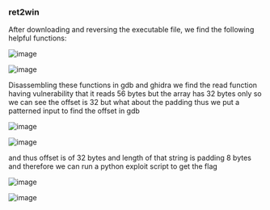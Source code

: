 ### ret2win

After downloading and reversing the executable file, we find the following helpful functions:

![image](https://github.com/Sohamp05/Pwn-Ctfs/assets/142091197/25a1d6ce-36dc-42f3-9b74-a74255cd97c5)

![image](https://github.com/Sohamp05/Pwn-Ctfs/assets/142091197/7336cf9c-6732-4eca-bf2d-24791f8d9c13)

Disassembling these functions in gdb and ghidra we find the read function having vulnerability that it reads 56 bytes but the array has 32 bytes only so we can see the offset is 32 but what about the padding thus we put a patterned input to find the offset in gdb

![image](https://github.com/Sohamp05/Pwn-Ctfs/assets/142091197/c6c2cd95-eb82-4038-b45c-7cf34b42058a)

![image](https://github.com/Sohamp05/Pwn-Ctfs/assets/142091197/eb9a75ac-5a28-477a-bf79-78c38794aec1)

and thus offset is of 32 bytes and length of that string is padding 8 bytes and therefore we can run a python exploit script to get the flag

![image](https://github.com/Sohamp05/Pwn-Ctfs/assets/142091197/0f8958e1-df5d-4957-9594-f8c336c61aaf)


![image](https://github.com/Sohamp05/Pwn-Ctfs/assets/142091197/f76785d3-3657-46d3-9f1c-6971388ea390)

